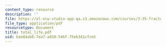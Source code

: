 ```yaml
---
content_type: resource
description: ''
file: https://ol-ocw-studio-app-qa.s3.amazonaws.com/courses/3-35-fracture-and-fatigue-fall-2003/bae84ab67ea7a85054bf75eb341cfce5_total_life.pdf
file_type: application/pdf
resourcetype: Document
title: total_life.pdf
uid: bae84ab6-7ea7-a850-54bf-75eb341cfce5
---
```

